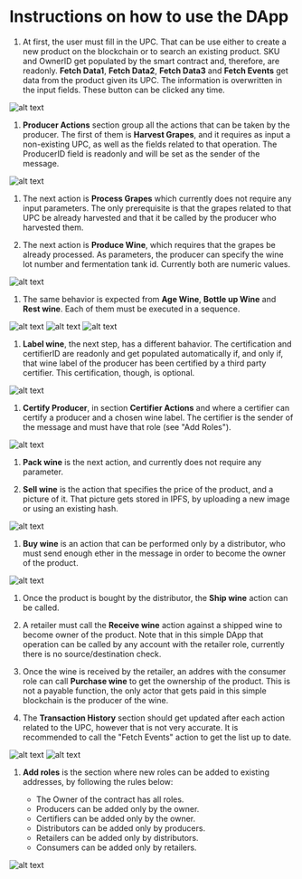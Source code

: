 # Instructions on how to use the DApp

1. At first, the user must fill in the UPC. That can be use either to create a new product on the blockchain or to search an existing product. SKU and OwnerID get populated by the smart contract and, therefore, are readonly. **Fetch Data1**, **Fetch Data2**, **Fetch Data3** and **Fetch Events** get data from the product given its UPC. The information is overwritten in the input fields. These button can be clicked any time.

![alt text](https://github.com/pahique/winesupplychain/blob/master/docs/screenshots/1.overview.png "Overview")

1. **Producer Actions** section group all the actions that can be taken by the producer. The first of them is **Harvest Grapes**, and it requires as input a non-existing UPC, as well as the fields related to that operation. The ProducerID field is readonly and will be set as the sender of the message.

![alt text](https://github.com/pahique/winesupplychain/blob/master/docs/screenshots/2.harvest-grapes.png "Harvest grapes")

1. The next action is **Process Grapes** which currently does not require any input parameters. The only prerequisite is that the grapes related to that UPC be already harvested and that it be called by the producer who harvested them.

1. The next action is **Produce Wine**, which requires that the grapes be already processed. As parameters, the producer can specify the wine lot number and fermentation tank id. Currently both are numeric values.

![alt text](https://github.com/pahique/winesupplychain/blob/master/docs/screenshots/4.produce-wine.png "Produce wine")

1. The same behavior is expected from **Age Wine**, **Bottle up Wine** and **Rest wine**. Each of them must be executed in a sequence.

![alt text](https://github.com/pahique/winesupplychain/blob/master/docs/screenshots/5.age-wine.png "Age wine")
![alt text](https://github.com/pahique/winesupplychain/blob/master/docs/screenshots/6.bottleup-wine.png "Bottle up wine")
![alt text](https://github.com/pahique/winesupplychain/blob/master/docs/screenshots/7.rest-wine.png "Rest wine")

1. **Label wine**, the next step, has a different bahavior. The certification and certifierID are readonly and get populated automatically if, and only if, that wine label of the producer has been certified by a third party certifier. This certification, though, is optional. 

![alt text](https://github.com/pahique/winesupplychain/blob/master/docs/screenshots/9.wine-labeled.png "Label wine")

1. **Certify Producer**, in section **Certifier Actions** and where a certifier can certify a producer and a chosen wine label. The certifier is the sender of the message and must have that role (see "Add Roles").

![alt text](https://github.com/pahique/winesupplychain/blob/master/docs/screenshots/8.certify-producer.png "Certify producer")

1. **Pack wine** is the next action, and currently does not require any parameter.

1. **Sell wine** is the action that specifies the price of the product, and a picture of it. That picture gets stored in IPFS, by uploading a new image or using an existing hash.

![alt text](https://github.com/pahique/winesupplychain/blob/master/docs/screenshots/10.sell-wine.png "Sell wine")

1. **Buy wine** is an action that can be performed only by a distributor, who must send enough ether in the message in order to become the owner of the product. 

![alt text](https://github.com/pahique/winesupplychain/blob/master/docs/screenshots/11.buy-ship-receive-purchase-wine.png "Buy, Ship, Receive and Purchase wine")

1. Once the product is bought by the distributor, the **Ship wine** action can be called.

1. A retailer must call the **Receive wine** action against a shipped wine to become owner of the product. Note that in this simple DApp that operation can be called by any account with the retailer role, currently there is no source/destination check.

1. Once the wine is received by the retailer, an addres with the consumer role can call **Purchase wine** to get the ownership of the product. This is not a payable function, the only actor that gets paid in this simple blockchain is the producer of the wine.

1. The **Transaction History** section should get updated after each action related to the UPC, however that is not very accurate. It is recommended to call the "Fetch Events" action to get the list up to date.

![alt text](https://github.com/pahique/winesupplychain/blob/master/docs/screenshots/12.fetch-events.png "Fetch events")
![alt text](https://github.com/pahique/winesupplychain/blob/master/docs/screenshots/13.transaction-history.png "Transaction History")

1. **Add roles** is the section where new roles can be added to existing addresses, by following the rules below:

    * The Owner of the contract has all roles.
    * Producers can be added only by the owner.
    * Certifiers can be added only by the owner.
    * Distributors can be added only by producers.
    * Retailers can be added only by distributors.
    * Consumers can be added only by retailers. 

![alt text](https://github.com/pahique/winesupplychain/blob/master/docs/screenshots/14.add-roles.png "Add roles")

